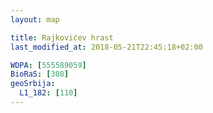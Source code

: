 ```yaml
---
layout: map

title: Rajkovićev hrast
last_modified_at: 2018-05-21T22:45:18+02:00

WDPA: [555589059]
BioRaS: [308]
geoSrbija:
  L1_182: [110]
---
```

